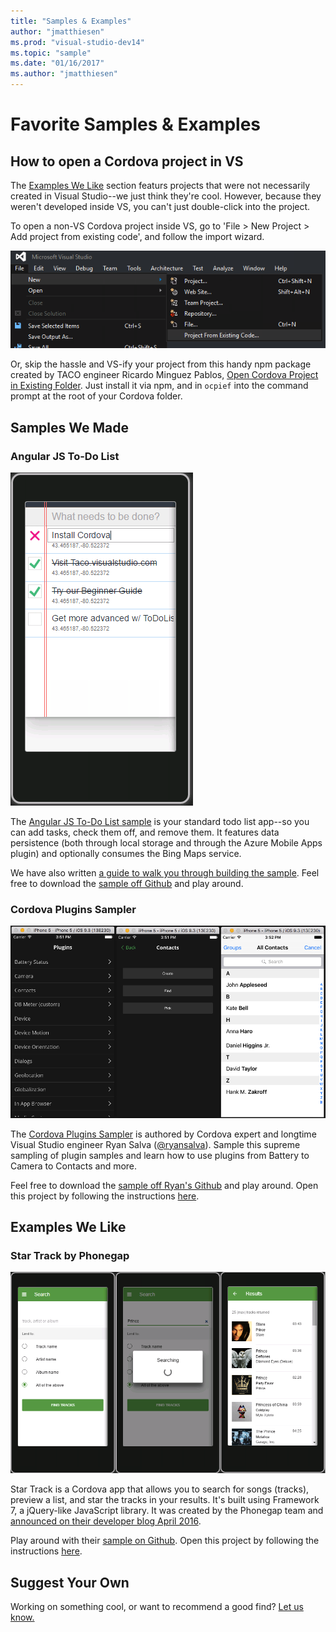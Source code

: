```yaml
---
title: "Samples & Examples"
author: "jmatthiesen"
ms.prod: "visual-studio-dev14"
ms.topic: "sample"
ms.date: "01/16/2017"
ms.author: "jmatthiesen"
---
```


# Favorite Samples & Examples

## <a id="how-to-open-a-cordova-project-in-vs"> How to open a Cordova project in VS

The [Examples We Like](#examples-we-like/) section featurs projects that were not necessarily created in Visual Studio--we just think they're cool. However, because they weren't developed inside VS, you can't just double-click into the project.

To open a non-VS Cordova project inside VS, go to 'File > New Project > Add project from existing code', and follow the import wizard.

![Add project from existing code](media/cordova-samples/existing_code.png)

Or, skip the hassle and VS-ify your project from this handy npm package created by TACO engineer Ricardo Minguez Pablos, [Open Cordova Project in Existing Folder](https://www.npmjs.com/package/ocpief). Just install it via npm, and in ```ocpief``` into the command prompt at the root of your Cordova folder.

## Samples We Made

### Angular JS To-Do List

![ToDoList in Angular](media/cordova-samples/angulartodo.png)

The [Angular JS To-Do List sample](https://github.com/Microsoft/cordova-samples/tree/master/todo-angularjs) is your standard todo list app--so you can add tasks, check them off, and remove them. It features data persistence (both through local storage and through the Azure Mobile Apps plugin) and optionally consumes the Bing Maps service.

We have also written [a guide to walk you through building the sample](https://docs.microsoft.com/en-us/visualstudio/cross-platform/tools-for-cordova/samples/create-to-do-list-app?view=toolsforcordova-2015). Feel free to download the [sample off Github](https://github.com/Microsoft/cordova-samples/tree/master/todo-angularjs) and play around.

### Cordova Plugins Sampler

![Cordova Plugins Sampler](media/cordova-samples/plugin-sample.png)

The [Cordova Plugins Sampler](https://github.com/ryanjsalva/cordova-simulate-tests) is authored by Cordova expert and longtime Visual Studio engineer Ryan Salva ([@ryansalva](https://twitter.com/ryanjsalva)). Sample this supreme sampling of plugin samples and learn how to use plugins from Battery to Camera to Contacts and more.

Feel free to download the [sample off Ryan's Github](https://github.com/ryanjsalva/cordova-simulate-tests) and play around. Open this project by following the instructions [here](#how-to-open-a-cordova-project-in-vs).

## Examples We Like

### Star Track by Phonegap

![Star Track by Phonegap](media/cordova-samples/startrack.png)

Star Track is a Cordova app that allows you to search for songs (tracks), preview a list, and star the tracks in your results. It's built using Framework 7, a jQuery-like JavaScript library. It was created by the Phonegap team and [announced on their developer blog April 2016](http://phonegap.com/blog/2016/04/21/introducing-star-track-by-phonegap/).

Play around with their [sample on Github](https://github.com/phonegap/phonegap-app-star-track). Open this project by following the instructions [here](#how-to-open-a-cordova-project-in-vs).

## Suggest Your Own

Working on something cool, or want to recommend a good find? [Let us know.](mailto:vstacodocs@microsoft.com)

